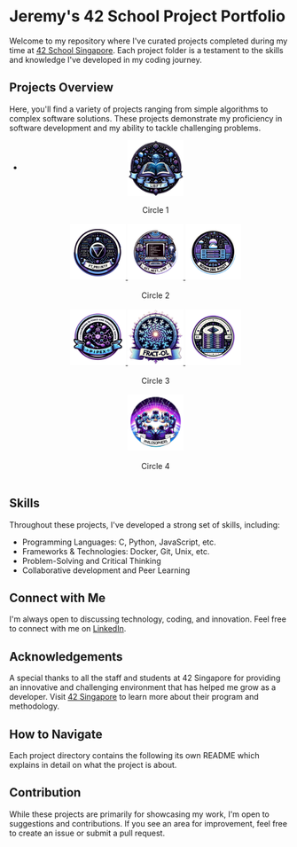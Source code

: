 # Jeremy's 42 School Project Portfolio

Welcome to my repository where I've curated projects completed during my time at [42 School Singapore](https://www.42singapore.com). Each project folder is a testament to the skills and knowledge I've developed in my coding journey.

## Projects Overview

Here, you'll find a variety of projects ranging from simple algorithms to complex software solutions. These projects demonstrate my proficiency in software development and my ability to tackle challenging problems.

* <div align="center">
		<a alt="libft" href="https://github.com/JeremyChooCK/42-Core-SG/tree/main/libft"><img width="100px" src="./imgs/libft.png" style="vertical-align: middle;"></a>
	<br><br>
	Circle 1
	<br><br>
	<a alt="ft_printf" href="https://github.com/JeremyChooCK/42-Core-SG/tree/main/ft_printf">
		<img width="100px" src="./imgs/printf.png">
	</a>
	<a alt="get next line" href="https://github.com/JeremyChooCK/42-Core-SG/tree/main/get_next_line">
		<img width="100px" src="./imgs/gnl.png">
	</a>
	<a alt="born2beroot" href="">
		<img width="100px" src="./imgs/born2beroot.png">
	</a>
    <br><br>
	Circle 2
	<br><br>
	<a alt="pipex" href="https://github.com/JeremyChooCK/42-Core-SG/tree/main/pipex">
		<img width="100px" src="./imgs/pipex.png">
	</a>
	<a alt="fractal" href="">
		<img width="100px" src="./imgs/fractal.png">
	</a>
	<a alt="push_swap" href="">
		<img width="100px" src="./imgs/push_swap.png">
	</a>
    <br><br>
	Circle 3
	<br><br>
	<a alt="Philosophers" href="">
		<img width="100px" src="./imgs/philo.png">
	</a>
    <br><br>
	Circle 4
	<br><br>
</div>

## Skills

Throughout these projects, I've developed a strong set of skills, including:

- Programming Languages: C, Python, JavaScript, etc.
- Frameworks & Technologies: Docker, Git, Unix, etc.
- Problem-Solving and Critical Thinking
- Collaborative development and Peer Learning

## Connect with Me

I'm always open to discussing technology, coding, and innovation. Feel free to connect with me on [LinkedIn](Your-LinkedIn-Profile-Link).

## Acknowledgements

A special thanks to all the staff and students at 42 Singapore for providing an innovative and challenging environment that has helped me grow as a developer. Visit [42 Singapore](https://www.42singapore.com) to learn more about their program and methodology.

## How to Navigate

Each project directory contains the following its own README which explains in  detail on what the project is about.

## Contribution

While these projects are primarily for showcasing my work, I'm open to suggestions and contributions. If you see an area for improvement, feel free to create an issue or submit a pull request.

